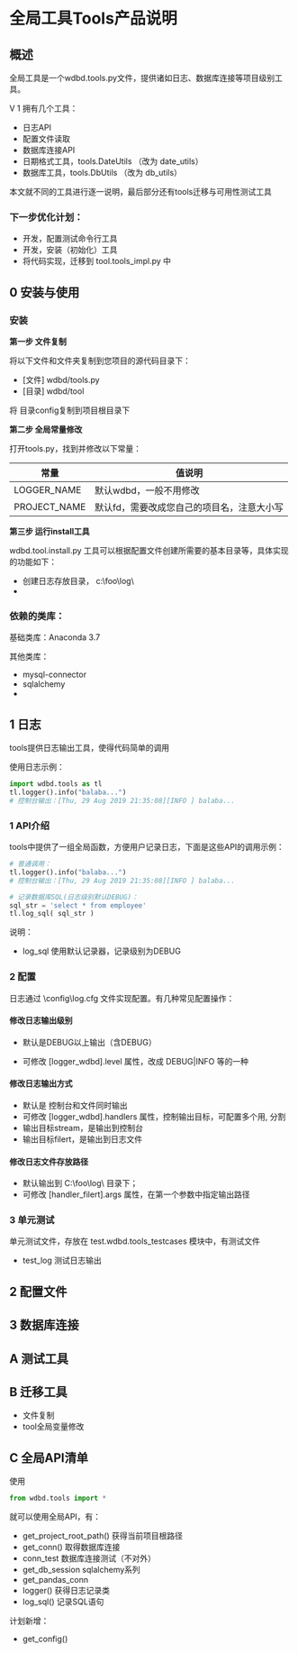 # 全局工具Tools产品说明

## 概述

全局工具是一个wdbd.tools.py文件，提供诸如日志、数据库连接等项目级别工具。

V 1 拥有几个工具：

- 日志API
- 配置文件读取
- 数据库连接API
- 日期格式工具，tools.DateUtils  （改为 date_utils）
- 数据库工具，tools.DbUtils （改为 db_utils）

本文就不同的工具进行逐一说明，最后部分还有tools迁移与可用性测试工具



### 下一步优化计划：

- 开发，配置测试命令行工具
- 开发，安装（初始化）工具
- 将代码实现，迁移到 tool.tools_impl.py 中





## 0 安装与使用



### 安装

**第一步 文件复制**

将以下文件和文件夹复制到您项目的源代码目录下：

- [文件] wdbd/tools.py
- [目录] wdbd/tool

将 目录config复制到项目根目录下

**第二步 全局常量修改**

打开tools.py，找到并修改以下常量：

| 常量         | 值说明                                     |
| ------------ | ------------------------------------------ |
| LOGGER_NAME  | 默认wdbd，一般不用修改                     |
| PROJECT_NAME | 默认fd，需要改成您自己的项目名，注意大小写 |

**第三步 运行install工具**

wdbd.tool.install.py 工具可以根据配置文件创建所需要的基本目录等，具体实现的功能如下：

- 创建日志存放目录， c:\\foo\\log\\
- 



### 依赖的类库：

基础类库：Anaconda 3.7

其他类库：

- mysql-connector
- sqlalchemy
- 











## 1 日志

tools提供日志输出工具，使得代码简单的调用

使用日志示例：

```python
import wdbd.tools as tl
tl.logger().info("balaba...")
# 控制台输出：[Thu, 29 Aug 2019 21:35:08][INFO ] balaba...
```

### 1 API介绍

tools中提供了一组全局函数，方便用户记录日志，下面是这些API的调用示例：

```python
# 普通调用：
tl.logger().info("balaba...")
# 控制台输出：[Thu, 29 Aug 2019 21:35:08][INFO ] balaba...

# 记录数据库SQL(日志级别默认DEBUG)：
sql_str = 'select * from employee'
tl.log_sql( sql_str )
```

说明：

- log_sql 使用默认记录器，记录级别为DEBUG

### 2 配置

日志通过 \\config\\log.cfg 文件实现配置。有几种常见配置操作：

#### 修改日志输出级别

- 默认是DEBUG以上输出（含DEBUG）

- 可修改 [logger_wdbd].level 属性，改成 DEBUG|INFO 等的一种


#### 修改日志输出方式

- 默认是 控制台和文件同时输出
- 可修改 [logger_wdbd].handlers 属性，控制输出目标，可配置多个用, 分割
- 输出目标stream，是输出到控制台
- 输出目标filert，是输出到日志文件

#### 修改日志文件存放路径

- 默认输出到 C:\\foo\\log\\ 目录下；
- 可修改 [handler_filert].args 属性，在第一个参数中指定输出路径

### 3 单元测试

单元测试文件，存放在 test.wdbd.tools_testcases 模块中，有测试文件

- test_log 测试日志输出



## 2 配置文件



## 3 数据库连接



## A 测试工具



## B 迁移工具

- 文件复制
- tool全局变量修改



## C 全局API清单

使用 

```python
from wdbd.tools import * 
```

就可以使用全局API，有：

- get_project_root_path()	获得当前项目根路径
- get_conn()     取得数据库连接
- conn_test      数据库连接测试（不对外）
- get_db_session  sqlalchemy系列
- get_pandas_conn
- logger()   获得日志记录类
- log_sql()  记录SQL语句

计划新增：

- get_config()

 













